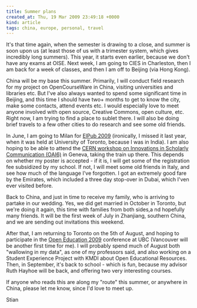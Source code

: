 ```yaml
---
title: Summer plans
created_at: Thu, 19 Mar 2009 23:49:18 +0000
kind: article
tags: china, europe, personal, travel
---
```


It's that time again, when the semester is drawing to a close, and
summer is soon upon us (at least those of us with a trimester system,
which gives incredibly long summers). This year, it starts even earlier,
because we don't have any exams at OISE. Next week, I am going to CIES
in Charleston, then I am back for a week of classes, and then I am off
to Beijing (via Hong Kong).

China will be my base this summer. Primarily, I will conduct field
research for my project on OpenCourseWare in China, visiting
universities and libraries etc. But I've also always wanted to spend
some significant time in Beijing, and this time I should have two+
months to get to know the city, make some contacts, attend events etc. I
would especially love to meet anyone involved with open source, Creative
Commons, open culture, etc. Right now, I am trying to find a place to
sublet there. I will also be doing brief travels to a few other cities
to do research and see some old friends.

In June, I am going to Milan for [ElPub
2009](http://conferences.aepic.it/elpub2009/) (ironically, I missed it
last year, when it was held at University of Toronto, because I was in
India). I am also hoping to be able to attend the [CERN workshop on
Innovations in Scholarly Communication
(OAI6)](http://indico.cern.ch/conferenceDisplay.py?confId=48321) in
Geneva, taking the train up there. This depends on whether my poster is
accepted - if it is, I will get some of the registration fee subsidized
by my school. If not, I will meet some old friends in Italy, and see how
much of the language I've forgotten. I got an extremely good fare by the
Emirates, which included a three day stop-over in Dubai, which I'ven
ever visited before.

Back to China, and just in time to receive my family, who is arriving to
partake in our wedding. Yes, we did get married in October in Toronto,
but we're doing it again, this time with families from both sides,a nd
hopefully many friends. It will be the first week of July in Zhanjiang,
southern China, and we are sending out invitations this weekend.

After that, I am returning to Toronto on the 5th of August, and hoping
to participate in the [Open Education
2009](http://olt.ubc.ca/spotlight/at_a_glance/ubc_events/?CA=49458)
conference at UBC (Vancouver will be another first time for me). I will
probably spend much of August both "wallowing in my data", as one of my
professors said, and also working on a Student Experience Project with
KMDI about Open Educational Resources. Then, in September, it's back to
school - which is fun, because my advisor Ruth Hayhoe will be back, and
offering two very interesting courses.

If anyone who reads this are along my "route" this summer, or anywhere
in China, please let me know, since I'd love to meet up.

Stian
